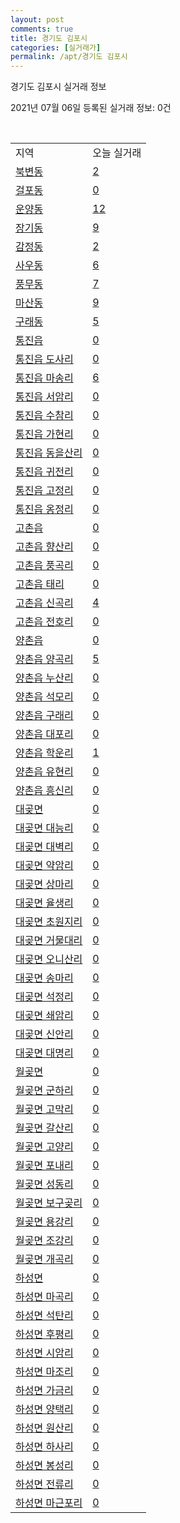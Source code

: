 ```yaml
---
layout: post
comments: true
title: 경기도 김포시
categories: [실거래가]
permalink: /apt/경기도 김포시
---
```


경기도 김포시 실거래 정보

2021년 07월 06일 등록된 실거래 정보: 0건

<script type="text/javascript">
  google.charts.load('current', {'packages':['corechart']});
  google.charts.setOnLoadCallback(drawChart);

  function drawChart() {
    var data = google.visualization.arrayToDataTable([['거래일', '매매', '전월세', '전매'], ['20-07', 1179, 1021, 251], ['20-08', 1202, 1017, 287], ['20-09', 1633, 1209, 222], ['20-10', 2558, 1119, 160], ['20-11', 1109, 889, 54], ['20-12', 311, 648, 25], ['21-01', 319, 743, 43], ['21-02', 362, 692, 26], ['21-03', 431, 757, 16], ['21-04', 302, 627, 19], ['21-05', 362, 589, 51], ['21-06', 232, 472, 10], ['21-07', 2, 18, 0]]);

    var options = {
      title: '최근 유형별 거래량 추이',
      legend: { position: 'bottom' }
    };

    var chart = new google.visualization.LineChart(document.getElementById('columnchart_material'));
    chart.draw(data, (options));
  }
</script>

<div id="columnchart_material" style="width: 95%; margin-left: -35px"></div>
<br>
<table class="sortable">
  <tr>
    <td>지역</td>
    <td>오늘 실거래</td>
  </tr>

  
  <tr class="item">
    <td><a href="경기도 김포시 북변동">북변동</a></td>
    <td><a href="경기도 김포시 북변동">2</a></td>
  </tr>
    

  <tr class="item">
    <td><a href="경기도 김포시 걸포동">걸포동</a></td>
    <td><a href="경기도 김포시 걸포동">0</a></td>
  </tr>
    

  <tr class="item">
    <td><a href="경기도 김포시 운양동">운양동</a></td>
    <td><a href="경기도 김포시 운양동">12</a></td>
  </tr>
    

  <tr class="item">
    <td><a href="경기도 김포시 장기동">장기동</a></td>
    <td><a href="경기도 김포시 장기동">9</a></td>
  </tr>
    

  <tr class="item">
    <td><a href="경기도 김포시 감정동">감정동</a></td>
    <td><a href="경기도 김포시 감정동">2</a></td>
  </tr>
    

  <tr class="item">
    <td><a href="경기도 김포시 사우동">사우동</a></td>
    <td><a href="경기도 김포시 사우동">6</a></td>
  </tr>
    

  <tr class="item">
    <td><a href="경기도 김포시 풍무동">풍무동</a></td>
    <td><a href="경기도 김포시 풍무동">7</a></td>
  </tr>
    

  <tr class="item">
    <td><a href="경기도 김포시 마산동">마산동</a></td>
    <td><a href="경기도 김포시 마산동">9</a></td>
  </tr>
    

  <tr class="item">
    <td><a href="경기도 김포시 구래동">구래동</a></td>
    <td><a href="경기도 김포시 구래동">5</a></td>
  </tr>
    

  <tr class="item">
    <td><a href="경기도 김포시 통진읍">통진읍</a></td>
    <td><a href="경기도 김포시 통진읍">0</a></td>
  </tr>
    

  <tr class="item">
    <td><a href="경기도 김포시 통진읍 도사리">통진읍 도사리</a></td>
    <td><a href="경기도 김포시 통진읍 도사리">0</a></td>
  </tr>
    

  <tr class="item">
    <td><a href="경기도 김포시 통진읍 마송리">통진읍 마송리</a></td>
    <td><a href="경기도 김포시 통진읍 마송리">6</a></td>
  </tr>
    

  <tr class="item">
    <td><a href="경기도 김포시 통진읍 서암리">통진읍 서암리</a></td>
    <td><a href="경기도 김포시 통진읍 서암리">0</a></td>
  </tr>
    

  <tr class="item">
    <td><a href="경기도 김포시 통진읍 수참리">통진읍 수참리</a></td>
    <td><a href="경기도 김포시 통진읍 수참리">0</a></td>
  </tr>
    

  <tr class="item">
    <td><a href="경기도 김포시 통진읍 가현리">통진읍 가현리</a></td>
    <td><a href="경기도 김포시 통진읍 가현리">0</a></td>
  </tr>
    

  <tr class="item">
    <td><a href="경기도 김포시 통진읍 동을산리">통진읍 동을산리</a></td>
    <td><a href="경기도 김포시 통진읍 동을산리">0</a></td>
  </tr>
    

  <tr class="item">
    <td><a href="경기도 김포시 통진읍 귀전리">통진읍 귀전리</a></td>
    <td><a href="경기도 김포시 통진읍 귀전리">0</a></td>
  </tr>
    

  <tr class="item">
    <td><a href="경기도 김포시 통진읍 고정리">통진읍 고정리</a></td>
    <td><a href="경기도 김포시 통진읍 고정리">0</a></td>
  </tr>
    

  <tr class="item">
    <td><a href="경기도 김포시 통진읍 옹정리">통진읍 옹정리</a></td>
    <td><a href="경기도 김포시 통진읍 옹정리">0</a></td>
  </tr>
    

  <tr class="item">
    <td><a href="경기도 김포시 고촌읍">고촌읍</a></td>
    <td><a href="경기도 김포시 고촌읍">0</a></td>
  </tr>
    

  <tr class="item">
    <td><a href="경기도 김포시 고촌읍 향산리">고촌읍 향산리</a></td>
    <td><a href="경기도 김포시 고촌읍 향산리">0</a></td>
  </tr>
    

  <tr class="item">
    <td><a href="경기도 김포시 고촌읍 풍곡리">고촌읍 풍곡리</a></td>
    <td><a href="경기도 김포시 고촌읍 풍곡리">0</a></td>
  </tr>
    

  <tr class="item">
    <td><a href="경기도 김포시 고촌읍 태리">고촌읍 태리</a></td>
    <td><a href="경기도 김포시 고촌읍 태리">0</a></td>
  </tr>
    

  <tr class="item">
    <td><a href="경기도 김포시 고촌읍 신곡리">고촌읍 신곡리</a></td>
    <td><a href="경기도 김포시 고촌읍 신곡리">4</a></td>
  </tr>
    

  <tr class="item">
    <td><a href="경기도 김포시 고촌읍 전호리">고촌읍 전호리</a></td>
    <td><a href="경기도 김포시 고촌읍 전호리">0</a></td>
  </tr>
    

  <tr class="item">
    <td><a href="경기도 김포시 양촌읍">양촌읍</a></td>
    <td><a href="경기도 김포시 양촌읍">0</a></td>
  </tr>
    

  <tr class="item">
    <td><a href="경기도 김포시 양촌읍 양곡리">양촌읍 양곡리</a></td>
    <td><a href="경기도 김포시 양촌읍 양곡리">5</a></td>
  </tr>
    

  <tr class="item">
    <td><a href="경기도 김포시 양촌읍 누산리">양촌읍 누산리</a></td>
    <td><a href="경기도 김포시 양촌읍 누산리">0</a></td>
  </tr>
    

  <tr class="item">
    <td><a href="경기도 김포시 양촌읍 석모리">양촌읍 석모리</a></td>
    <td><a href="경기도 김포시 양촌읍 석모리">0</a></td>
  </tr>
    

  <tr class="item">
    <td><a href="경기도 김포시 양촌읍 구래리">양촌읍 구래리</a></td>
    <td><a href="경기도 김포시 양촌읍 구래리">0</a></td>
  </tr>
    

  <tr class="item">
    <td><a href="경기도 김포시 양촌읍 대포리">양촌읍 대포리</a></td>
    <td><a href="경기도 김포시 양촌읍 대포리">0</a></td>
  </tr>
    

  <tr class="item">
    <td><a href="경기도 김포시 양촌읍 학운리">양촌읍 학운리</a></td>
    <td><a href="경기도 김포시 양촌읍 학운리">1</a></td>
  </tr>
    

  <tr class="item">
    <td><a href="경기도 김포시 양촌읍 유현리">양촌읍 유현리</a></td>
    <td><a href="경기도 김포시 양촌읍 유현리">0</a></td>
  </tr>
    

  <tr class="item">
    <td><a href="경기도 김포시 양촌읍 흥신리">양촌읍 흥신리</a></td>
    <td><a href="경기도 김포시 양촌읍 흥신리">0</a></td>
  </tr>
    

  <tr class="item">
    <td><a href="경기도 김포시 대곶면">대곶면</a></td>
    <td><a href="경기도 김포시 대곶면">0</a></td>
  </tr>
    

  <tr class="item">
    <td><a href="경기도 김포시 대곶면 대능리">대곶면 대능리</a></td>
    <td><a href="경기도 김포시 대곶면 대능리">0</a></td>
  </tr>
    

  <tr class="item">
    <td><a href="경기도 김포시 대곶면 대벽리">대곶면 대벽리</a></td>
    <td><a href="경기도 김포시 대곶면 대벽리">0</a></td>
  </tr>
    

  <tr class="item">
    <td><a href="경기도 김포시 대곶면 약암리">대곶면 약암리</a></td>
    <td><a href="경기도 김포시 대곶면 약암리">0</a></td>
  </tr>
    

  <tr class="item">
    <td><a href="경기도 김포시 대곶면 상마리">대곶면 상마리</a></td>
    <td><a href="경기도 김포시 대곶면 상마리">0</a></td>
  </tr>
    

  <tr class="item">
    <td><a href="경기도 김포시 대곶면 율생리">대곶면 율생리</a></td>
    <td><a href="경기도 김포시 대곶면 율생리">0</a></td>
  </tr>
    

  <tr class="item">
    <td><a href="경기도 김포시 대곶면 초원지리">대곶면 초원지리</a></td>
    <td><a href="경기도 김포시 대곶면 초원지리">0</a></td>
  </tr>
    

  <tr class="item">
    <td><a href="경기도 김포시 대곶면 거물대리">대곶면 거물대리</a></td>
    <td><a href="경기도 김포시 대곶면 거물대리">0</a></td>
  </tr>
    

  <tr class="item">
    <td><a href="경기도 김포시 대곶면 오니산리">대곶면 오니산리</a></td>
    <td><a href="경기도 김포시 대곶면 오니산리">0</a></td>
  </tr>
    

  <tr class="item">
    <td><a href="경기도 김포시 대곶면 송마리">대곶면 송마리</a></td>
    <td><a href="경기도 김포시 대곶면 송마리">0</a></td>
  </tr>
    

  <tr class="item">
    <td><a href="경기도 김포시 대곶면 석정리">대곶면 석정리</a></td>
    <td><a href="경기도 김포시 대곶면 석정리">0</a></td>
  </tr>
    

  <tr class="item">
    <td><a href="경기도 김포시 대곶면 쇄암리">대곶면 쇄암리</a></td>
    <td><a href="경기도 김포시 대곶면 쇄암리">0</a></td>
  </tr>
    

  <tr class="item">
    <td><a href="경기도 김포시 대곶면 신안리">대곶면 신안리</a></td>
    <td><a href="경기도 김포시 대곶면 신안리">0</a></td>
  </tr>
    

  <tr class="item">
    <td><a href="경기도 김포시 대곶면 대명리">대곶면 대명리</a></td>
    <td><a href="경기도 김포시 대곶면 대명리">0</a></td>
  </tr>
    

  <tr class="item">
    <td><a href="경기도 김포시 월곶면">월곶면</a></td>
    <td><a href="경기도 김포시 월곶면">0</a></td>
  </tr>
    

  <tr class="item">
    <td><a href="경기도 김포시 월곶면 군하리">월곶면 군하리</a></td>
    <td><a href="경기도 김포시 월곶면 군하리">0</a></td>
  </tr>
    

  <tr class="item">
    <td><a href="경기도 김포시 월곶면 고막리">월곶면 고막리</a></td>
    <td><a href="경기도 김포시 월곶면 고막리">0</a></td>
  </tr>
    

  <tr class="item">
    <td><a href="경기도 김포시 월곶면 갈산리">월곶면 갈산리</a></td>
    <td><a href="경기도 김포시 월곶면 갈산리">0</a></td>
  </tr>
    

  <tr class="item">
    <td><a href="경기도 김포시 월곶면 고양리">월곶면 고양리</a></td>
    <td><a href="경기도 김포시 월곶면 고양리">0</a></td>
  </tr>
    

  <tr class="item">
    <td><a href="경기도 김포시 월곶면 포내리">월곶면 포내리</a></td>
    <td><a href="경기도 김포시 월곶면 포내리">0</a></td>
  </tr>
    

  <tr class="item">
    <td><a href="경기도 김포시 월곶면 성동리">월곶면 성동리</a></td>
    <td><a href="경기도 김포시 월곶면 성동리">0</a></td>
  </tr>
    

  <tr class="item">
    <td><a href="경기도 김포시 월곶면 보구곶리">월곶면 보구곶리</a></td>
    <td><a href="경기도 김포시 월곶면 보구곶리">0</a></td>
  </tr>
    

  <tr class="item">
    <td><a href="경기도 김포시 월곶면 용강리">월곶면 용강리</a></td>
    <td><a href="경기도 김포시 월곶면 용강리">0</a></td>
  </tr>
    

  <tr class="item">
    <td><a href="경기도 김포시 월곶면 조강리">월곶면 조강리</a></td>
    <td><a href="경기도 김포시 월곶면 조강리">0</a></td>
  </tr>
    

  <tr class="item">
    <td><a href="경기도 김포시 월곶면 개곡리">월곶면 개곡리</a></td>
    <td><a href="경기도 김포시 월곶면 개곡리">0</a></td>
  </tr>
    

  <tr class="item">
    <td><a href="경기도 김포시 하성면">하성면</a></td>
    <td><a href="경기도 김포시 하성면">0</a></td>
  </tr>
    

  <tr class="item">
    <td><a href="경기도 김포시 하성면 마곡리">하성면 마곡리</a></td>
    <td><a href="경기도 김포시 하성면 마곡리">0</a></td>
  </tr>
    

  <tr class="item">
    <td><a href="경기도 김포시 하성면 석탄리">하성면 석탄리</a></td>
    <td><a href="경기도 김포시 하성면 석탄리">0</a></td>
  </tr>
    

  <tr class="item">
    <td><a href="경기도 김포시 하성면 후평리">하성면 후평리</a></td>
    <td><a href="경기도 김포시 하성면 후평리">0</a></td>
  </tr>
    

  <tr class="item">
    <td><a href="경기도 김포시 하성면 시암리">하성면 시암리</a></td>
    <td><a href="경기도 김포시 하성면 시암리">0</a></td>
  </tr>
    

  <tr class="item">
    <td><a href="경기도 김포시 하성면 마조리">하성면 마조리</a></td>
    <td><a href="경기도 김포시 하성면 마조리">0</a></td>
  </tr>
    

  <tr class="item">
    <td><a href="경기도 김포시 하성면 가금리">하성면 가금리</a></td>
    <td><a href="경기도 김포시 하성면 가금리">0</a></td>
  </tr>
    

  <tr class="item">
    <td><a href="경기도 김포시 하성면 양택리">하성면 양택리</a></td>
    <td><a href="경기도 김포시 하성면 양택리">0</a></td>
  </tr>
    

  <tr class="item">
    <td><a href="경기도 김포시 하성면 원산리">하성면 원산리</a></td>
    <td><a href="경기도 김포시 하성면 원산리">0</a></td>
  </tr>
    

  <tr class="item">
    <td><a href="경기도 김포시 하성면 하사리">하성면 하사리</a></td>
    <td><a href="경기도 김포시 하성면 하사리">0</a></td>
  </tr>
    

  <tr class="item">
    <td><a href="경기도 김포시 하성면 봉성리">하성면 봉성리</a></td>
    <td><a href="경기도 김포시 하성면 봉성리">0</a></td>
  </tr>
    

  <tr class="item">
    <td><a href="경기도 김포시 하성면 전류리">하성면 전류리</a></td>
    <td><a href="경기도 김포시 하성면 전류리">0</a></td>
  </tr>
    

  <tr class="item">
    <td><a href="경기도 김포시 하성면 마근포리">하성면 마근포리</a></td>
    <td><a href="경기도 김포시 하성면 마근포리">0</a></td>
  </tr>
    


</table>


    